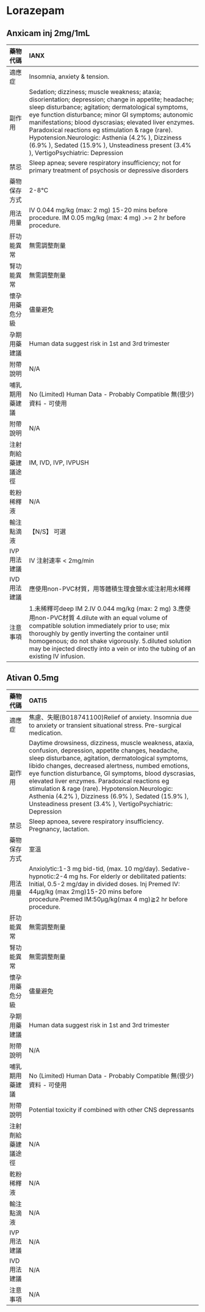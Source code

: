 # Lorazepam

## Anxicam inj 2mg/1mL

| 藥物代碼 | IANX |
| :--- | :--- |
| 適應症 | Insomnia, anxiety & tension. |
| 副作用 | Sedation; dizziness; muscle weakness; ataxia; disorientation; depression; change in appetite; headache; sleep disturbance; agitation; dermatological symptoms, eye function disturbance; minor GI symptoms; autonomic manifestations; blood dyscrasias; elevated liver enzymes. Paradoxical reactions eg stimulation & rage \(rare\). Hypotension.Neurologic: Asthenia \(4.2% \), Dizziness \(6.9% \), Sedated \(15.9% \), Unsteadiness present \(3.4% \), VertigoPsychiatric: Depression |
| 禁忌 | Sleep apnea; severe respiratory insufficiency; not for primary treatment of psychosis or depressive disorders |
| 藥物保存方式 | 2-8℃ |
| 用法用量 | IV 0.044 mg/kg \(max: 2 mg\) 15-20 mins before procedure. IM 0.05 mg/kg \(max: 4 mg\) .&gt;= 2 hr before procedure. |
| 肝功能異常 | 無需調整劑量 |
| 腎功能異常 | 無需調整劑量 |
| 懷孕用藥危分級 | 儘量避免 |
| 孕期用藥建議 | Human data suggest risk in 1st and 3rd trimester |
| 附帶說明 | N/A |
| 哺乳期用藥建議 | No \(Limited\) Human Data - Probably Compatible 無\(很少\)資料 - 可使用 |
| 附帶說明 | N/A |
| 注射劑給藥建議途徑 | IM, IVD, IVP, IVPUSH |
| 乾粉稀釋液 | N/A |
| 輸注點滴液 | 【N/S】 可選 |
| IVP 用法建議 | IV 注射速率 &lt; 2mg/min |
| IVD 用法建議 | 應使用non-PVC材質，用等體積生理食鹽水或注射用水稀釋 |
| 注意事項 | 1.未稀釋可deep IM 2.IV 0.044 mg/kg \(max: 2 mg\) 3.應使用non-PVC材質 4.dilute with an equal volume of compatible solution immediately prior to use; mix thoroughly by gently inverting the container until homogenous; do not shake vigorously. 5.diluted solution may be injected directly into a vein or into the tubing of an existing IV infusion. |

## Ativan 0.5mg

| 藥物代碼 | OATI5 |
| :--- | :--- |
| 適應症 | 焦慮、失眠\(B018741100\)Relief of anxiety. Insomnia due to anxiety or transient situational stress. Pre-surgical medication. |
| 副作用 | Daytime drowsiness, dizziness, muscle weakness, ataxia, confusion, depression, appetite changes, headache, sleep disturbance, agitation, dermatological symptoms, libido changes, decreased alertness, numbed emotions, eye function disturbance, GI symptoms, blood dyscrasias, elevated liver enzymes. Paradoxical reactions eg stimulation & rage \(rare\). Hypotension.Neurologic: Asthenia \(4.2% \), Dizziness \(6.9% \), Sedated \(15.9% \), Unsteadiness present \(3.4% \), VertigoPsychiatric: Depression |
| 禁忌 | Sleep apnoea, severe respiratory insufficiency. Pregnancy, lactation. |
| 藥物保存方式 | 室溫 |
| 用法用量 | Anxiolytic:1-3 mg bid-tid, \(max. 10 mg/day\).  Sedative-hypnotic:2-4 mg hs. For elderly or debilitated patients:  Initial, 0.5-2 mg/day in divided doses.  Inj Premed IV: 44μg/kg \(max 2mg\)15-20 mins before procedure.Premed IM:50μg/kg\(max 4 mg\)≧2 hr before procedure. |
| 肝功能異常 | 無需調整劑量 |
| 腎功能異常 | 無需調整劑量 |
| 懷孕用藥危分級 | 儘量避免 |
| 孕期用藥建議 | Human data suggest risk in 1st and 3rd trimester |
| 附帶說明 | N/A |
| 哺乳期用藥建議 | No \(Limited\) Human Data - Probably Compatible 無\(很少\)資料 - 可使用 |
| 附帶說明 | Potential toxicity if combined with other CNS depressants |
| 注射劑給藥建議途徑 | N/A |
| 乾粉稀釋液 | N/A |
| 輸注點滴液 | N/A |
| IVP 用法建議 | N/A |
| IVD 用法建議 | N/A |
| 注意事項 | N/A |

